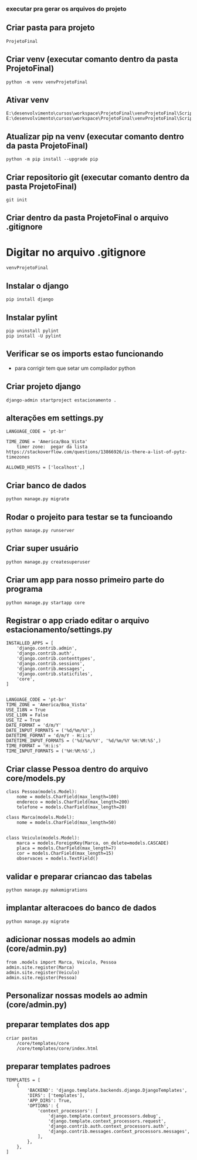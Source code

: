 ### executar pra gerar os arquivos do projeto

## Criar pasta para projeto
    ProjetoFinal
## Criar venv (executar comanto dentro da pasta ProjetoFinal)
	python -m venv venvProjetoFinal
## Ativar venv
	E:\desenvolvimento\cursos\workspace\ProjetoFinal\venvProjetoFinal\Scripts\activate.bat
	E:\desenvolvimento\cursos\workspace\ProjetoFinal\venvProjetoFinal\Scripts\deactivate.bat

## Atualizar pip na venv (executar comanto dentro da pasta ProjetoFinal)
	python -m pip install --upgrade pip

## Criar repositorio git (executar comanto dentro da pasta ProjetoFinal)
	git init

## Criar dentro da pasta ProjetoFinal o arquivo .gitignore
# Digitar no arquivo .gitignore
	venvProjetoFinal

## Instalar o django
	pip install django

## Instalar pylint
	pip uninstall pylint
	pip install -U pylint
		
## Verificar se os imports estao funcionando
*	para corrigir tem que setar um compilador python
	
## Criar projeto django
	django-admin startproject estacionamento .
	
## alterações em  settings.py
	LANGUAGE_CODE = 'pt-br'
	
	TIME_ZONE = 'America/Boa_Vista'
		timer zone:  pegar da lista https://stackoverflow.com/questions/13866926/is-there-a-list-of-pytz-timezones
	
	ALLOWED_HOSTS = ['localhost',]

## Criar banco de dados
	python manage.py migrate
	
## Rodar o projeito para testar se ta funcioando
	python manage.py runserver

	
## Criar super usuário
	python manage.py createsuperuser
		
## Criar um app para nosso primeiro parte do programa
	python manage.py startapp core

## Registrar o app criado editar o arquivo estacionamento/settings.py
	INSTALLED_APPS = [
		'django.contrib.admin',
		'django.contrib.auth',
		'django.contrib.contenttypes',
		'django.contrib.sessions',
		'django.contrib.messages',
		'django.contrib.staticfiles',
		'core',
	]
	
	
	LANGUAGE_CODE = 'pt-br'
	TIME_ZONE = 'America/Boa_Vista'
	USE_I18N = True
	USE_L10N = False
	USE_TZ = True
	DATE_FORMAT = 'd/m/Y'
	DATE_INPUT_FORMATS = ('%d/%m/%Y',) 
	DATETIME_FORMAT = 'd/m/Y - H:i:s'
	DATETIME_INPUT_FORMATS = ('%d/%m/%Y', '%d/%m/%Y %H:%M:%S',) 
	TIME_FORMAT = 'H:i:s'
	TIME_INPUT_FORMATS = ('%H:%M:%S',)
	
	
## Criar classe Pessoa dentro do arquivo core/models.py

	class Pessoa(models.Model):
		nome = models.CharField(max_length=100)
		endereco = models.CharField(max_length=200)
		telefone = models.CharField(max_length=20)

	class Marca(models.Model):
		nome = models.CharField(max_length=50)


	class Veiculo(models.Model):
		marca = models.ForeignKey(Marca, on_delete=models.CASCADE)
		placa = models.CharField(max_length=7)
		cor = models.CharField(max_length=15)
		observaces = models.TextField()

## validar e preparar  criancao das tabelas
	python manage.py makemigrations

## implantar alteracoes do banco de dados
	python manage.py migrate

## adicionar nossas models ao admin (core/admin.py)
	from .models import Marca, Veiculo, Pessoa
	admin.site.register(Marca)
	admin.site.register(Veiculo)
	admin.site.register(Pessoa)
	
## Personalizar nossas models ao admin (core/admin.py)	
	
	
## preparar templates dos app
	criar pastas
		/core/templates/core
		/core/templates/core/index.html
		
		
## preparar templates padroes
	TEMPLATES = [
		{
			'BACKEND': 'django.template.backends.django.DjangoTemplates',
			'DIRS': ['templates'],
			'APP_DIRS': True,
			'OPTIONS': {
				'context_processors': [
					'django.template.context_processors.debug',
					'django.template.context_processors.request',
					'django.contrib.auth.context_processors.auth',
					'django.contrib.messages.context_processors.messages',
				],
			},
		},
	]		
	

	

